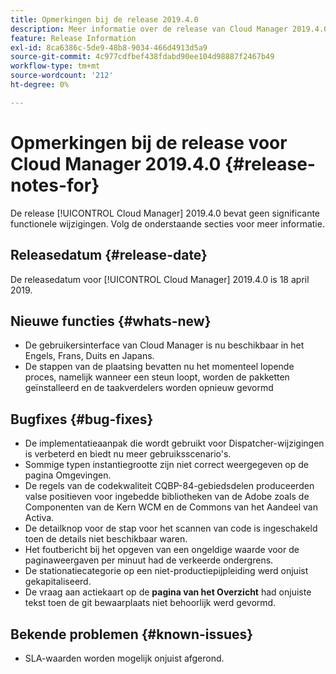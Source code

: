 ```yaml
---
title: Opmerkingen bij de release 2019.4.0
description: Meer informatie over de release van Cloud Manager 2019.4.0.
feature: Release Information
exl-id: 8ca6386c-5de9-48b8-9034-466d4913d5a9
source-git-commit: 4c977cdfbef438fdabd90ee104d98887f2467b49
workflow-type: tm+mt
source-wordcount: '212'
ht-degree: 0%

---
```


# Opmerkingen bij de release voor Cloud Manager 2019.4.0 {#release-notes-for}

De release [!UICONTROL Cloud Manager] 2019.4.0 bevat geen significante functionele wijzigingen. Volg de onderstaande secties voor meer informatie.

## Releasedatum {#release-date}

De releasedatum voor [!UICONTROL Cloud Manager] 2019.4.0 is 18 april 2019.

## Nieuwe functies {#whats-new}

* De gebruikersinterface van Cloud Manager is nu beschikbaar in het Engels, Frans, Duits en Japans.
* De stappen van de plaatsing bevatten nu het momenteel lopende proces, namelijk wanneer een steun loopt, worden de pakketten geïnstalleerd en de taakverdelers worden opnieuw gevormd

## Bugfixes {#bug-fixes}

* De implementatieaanpak die wordt gebruikt voor Dispatcher-wijzigingen is verbeterd en biedt nu meer gebruiksscenario&#39;s.
* Sommige typen instantiegrootte zijn niet correct weergegeven op de pagina Omgevingen.
* De regels van de codekwaliteit CQBP-84-gebiedsdelen produceerden valse positieven voor ingebedde bibliotheken van de Adobe zoals de Componenten van de Kern WCM en de Commons van het Aandeel van Activa.
* De detailknop voor de stap voor het scannen van code is ingeschakeld toen de details niet beschikbaar waren.
* Het foutbericht bij het opgeven van een ongeldige waarde voor de paginaweergaven per minuut had de verkeerde ondergrens.
* De stationatiecategorie op een niet-productiepijpleiding werd onjuist gekapitaliseerd.
* De vraag aan actiekaart op de **pagina van het Overzicht** had onjuiste tekst toen de git bewaarplaats niet behoorlijk werd gevormd.

## Bekende problemen {#known-issues}

* SLA-waarden worden mogelijk onjuist afgerond.
